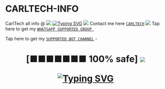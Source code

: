 # CARLTECH-INFO
 CarlTech all info @
<a><img src='https://i.imgur.com/LyHic3i.gif'/></a>
[![Typing SVG](https://readme-typing-svg.herokuapp.com?font=Rockstar-ExtraBold&color=blue&lines=CONTACT+CARL+TECH+ON+WHATSAPP+WILLIAM)](https://git.io/typing-svg)
<a><img src='https://i.imgur.com/LyHic3i.gif'/></a>
Contact me here [`CARLTECH`](https://wa.link/c9qf2z)
<a><img src='https://i.imgur.com/LyHic3i.gif'/></a>
Tap here to get my [`WHATSAPP SUPPORTED GROUP `](https://chat.whatsapp.com/LgBAp1KjbCBHsgZMKi46aO)

Tap here to get my [`SUPPORTED BOT CHANNEL`](https://whatsapp.com/channel/0029Vak0genJ93wQXq3q6X3h)
-<h1 align="center"> [■■■■■■■ 100% safe]
<a><img src='https://i.imgur.com/LyHic3i.gif'/></a>


[![Typing SVG](https://readme-typing-svg.herokuapp.com?font=Rockstar-ExtraBold&color=blue&lines=PROGRAMMED+BY+CARL+GENZ+😌)](https://git.io/typing-svg)
